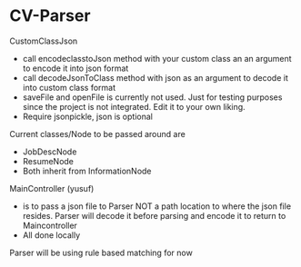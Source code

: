 # CV-Parser

CustomClassJson

 * call encodeclasstoJson method with your custom class an an argument to encode it into json format
 * call decodeJsonToClass method with json as an argument to decode it into custom class format
 * saveFile and openFile is currently not used. Just for testing purposes since the project is not integrated. Edit it to your own liking.
 * Require jsonpickle, json is optional


Current classes/Node to be passed around are
 * JobDescNode
 * ResumeNode
 * Both inherit from InformationNode

MainController (yusuf)
 * is to pass a json file to Parser NOT a path location to where the json file resides. Parser will decode it before parsing and encode it to return to Maincontroller
 * All done locally


Parser will be using rule based matching for now
